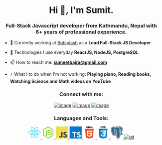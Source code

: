 
<h1 align="center">Hi 👋, I'm Sumit.</h1>
<h3 align="center">Full-Stack Javascript developer from Kathmandu, Nepal with 6+ years of professional experience.</h3>

- 🔭 Currently working at <a href="https://botsplash.com/" target="_blank">Botsplash</a> as a **Lead Full-Stack JS Developer**

- 🌱 Technologies I use everyday **ReactJS, NodeJS, PostgreSQL**

- 📫 How to reach me: **sumeetbajra@gmail.com**

- ⚡ What I to do when I'm not working: **Playing piano, Reading books, Watching Science and Math videos on YouTube**

<h3 align="center">Connect with me:</h3>
<div align="center">

[![image](https://img.shields.io/badge/LinkedIn-0077B5?style=for-the-badge&logo=linkedin&logoColor=white)](https://www.linkedin.com/in/sumit-bajracharya-a3801087/)
[![image](https://img.shields.io/badge/Instagram-E4405F?style=for-the-badge&logo=instagram&logoColor=white)](https://www.instagram.com/sumeetbajra/)
[![image](https://img.shields.io/badge/Gmail-D14836?style=for-the-badge&logo=gmail&logoColor=white)](mailto:sumeetbajra@gmail.com)
  
</div>

<h3 align="center">Languages and Tools:</h3>

<p align="center"> 
<a href="https://react.dev/" target="_blank"> 
    <img src="https://raw.githubusercontent.com/devicons/devicon/master/icons/react/react-original.svg" alt="html5" width="40" height="40"/> 
  </a>
  <a href="https://nodejs.org" target="_blank"> 
    <img src="https://raw.githubusercontent.com/devicons/devicon/master/icons/nodejs/nodejs-original.svg" alt="html5" width="40" height="40"/> 
  </a>
  <a href="https://developer.mozilla.org/en-US/docs/Web/JavaScript" target="_blank"> 
    <img src="https://raw.githubusercontent.com/devicons/devicon/master/icons/javascript/javascript-original.svg" alt="javascript" width="40" height="40"/> 
  </a> 
  <a href="https://www.typescriptlang.org" target="_blank"> 
    <img src="https://raw.githubusercontent.com/devicons/devicon/master/icons/typescript/typescript-original.svg" alt="javascript" width="40" height="40"/> 
  </a> 
  <a href="https://www.w3.org/html/" target="_blank"> 
    <img src="https://raw.githubusercontent.com/devicons/devicon/master/icons/html5/html5-original-wordmark.svg" alt="html5" width="40" height="40"/> 
  </a>
  <a href="https://www.w3schools.com/css/" target="_blank"> 
    <img src="https://raw.githubusercontent.com/devicons/devicon/master/icons/css3/css3-original-wordmark.svg" alt="css3" width="40" height="40"/> 
  </a> 
  <a href="https://postgresql.org/" target="_blank"> 
    <img src="https://raw.githubusercontent.com/devicons/devicon/master/icons/postgresql/postgresql-original.svg" alt="linux" width="40" height="40"/> 
  </a> 
  <a href="https://git-scm.com/" target="_blank"> 
    <img src="https://www.vectorlogo.zone/logos/git-scm/git-scm-icon.svg" alt="git" width="40" height="40"/> 
  </a>
</p>
